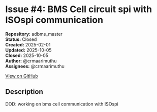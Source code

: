 # Issue #4: BMS Cell circuit spi with ISOspi communication

**Repository:** adbms_master  
**Status:** Closed  
**Created:** 2025-02-01  
**Updated:** 2025-10-05  
**Closed:** 2025-10-05  
**Author:** @crmaarimuthu  
**Assignees:** @crmaarimuthu  

[View on GitHub](https://github.com/Simtestlab/adbms_master/issues/4)

## Description

DOD: working on bms cell communication with ISOspi 